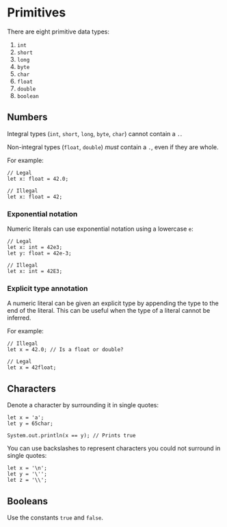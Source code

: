 # Primitives

There are eight primitive data types:

1. `int`
2. `short`
3. `long`
4. `byte`
5. `char`
6. `float`
7. `double`
8. `boolean`

## Numbers

Integral types (`int`, `short`, `long`, `byte`, `char`) cannot contain a `.`.

Non-integral types (`float`, `double`) _must_ contain a `.`, even if they are whole.

For example:

```sand
// Legal
let x: float = 42.0;

// Illegal
let x: float = 42;
```

### Exponential notation

Numeric literals can use exponential notation using a lowercase `e`:

```sand
// Legal
let x: int = 42e3;
let y: float = 42e-3;

// Illegal
let x: int = 42E3;
```

### Explicit type annotation

A numeric literal can be given an explicit type by appending the type to the end of the literal.
This can be useful when the type of a literal cannot be inferred.

For example:

```sand
// Illegal
let x = 42.0; // Is a float or double?

// Legal
let x = 42float;
```

## Characters

Denote a character by surrounding it in single quotes:

```sand
let x = 'a';
let y = 65char;

System.out.println(x == y); // Prints true
```

You can use backslashes to represent characters you could not surround in single quotes:

```sand
let x = '\n';
let y = '\'';
let z = '\\';
```

## Booleans

Use the constants `true` and `false`.
